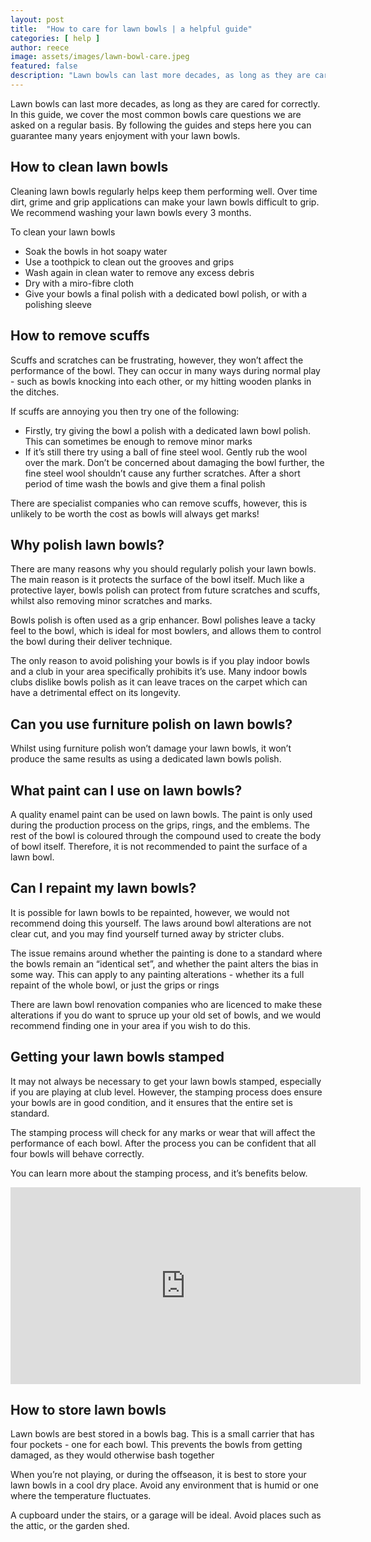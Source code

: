 ```yaml
---
layout: post
title:  "How to care for lawn bowls | a helpful guide"
categories: [ help ]
author: reece
image: assets/images/lawn-bowl-care.jpeg
featured: false
description: "Lawn bowls can last more decades, as long as they are cared for correctly. In this guide, we cover the most common bowls care questions we are asked on a regular basis"
---
```


Lawn bowls can last more decades, as long as they are cared for correctly. In this guide, we cover the most common bowls care questions we are asked on a regular basis. By following the guides and steps here you can guarantee many years enjoyment with your lawn bowls.

## How to clean lawn bowls

Cleaning lawn bowls regularly helps keep them performing well. Over time dirt, grime and grip applications can make your lawn bowls difficult to grip. We recommend washing your lawn bowls every 3 months. 

To clean your lawn bowls

* Soak the bowls in hot soapy water
* Use a toothpick to clean out the grooves and grips
* Wash again in clean water to remove any excess debris
* Dry with a miro-fibre cloth
* Give your bowls a final polish with a dedicated bowl polish, or with a polishing sleeve

## How to remove scuffs

Scuffs and scratches can be frustrating, however, they won’t affect the performance of the bowl. They can occur in many ways during normal play - such as bowls knocking into each other, or my hitting wooden planks in the ditches.

If scuffs are annoying you then try one of the following:

* Firstly, try giving the bowl a polish with a dedicated lawn bowl polish. This can sometimes be enough to remove minor marks
* If it’s still there try using a ball of fine steel wool. Gently rub the wool over the mark. Don’t be concerned about damaging the bowl further, the fine steel wool shouldn’t cause any further scratches. After a short period of time wash the bowls and give them a final polish


There are specialist companies who can remove scuffs, however, this is unlikely to be worth the cost as bowls will always get marks!

## Why polish lawn bowls?

There are many reasons why you should regularly polish your lawn bowls. The main reason is it protects the surface of the bowl itself. Much like a protective layer, bowls polish can protect from future scratches and scuffs, whilst also removing minor scratches and marks.

Bowls polish is often used as a grip enhancer. Bowl polishes leave a tacky feel to the bowl, which is ideal for most bowlers, and allows them to control the bowl during their deliver technique.

The only reason to avoid polishing your bowls is if you play indoor bowls and a club in your area specifically prohibits it’s use. Many indoor bowls clubs dislike bowls polish as it can leave traces on the carpet which can have a detrimental effect on its longevity.

## Can you use furniture polish on lawn bowls?

Whilst using furniture polish won’t damage your lawn bowls, it won’t produce the same results as using a dedicated lawn bowls polish. 

## What paint can I use on lawn bowls?

A quality enamel paint can be used on lawn bowls. The paint is only used during the production process on the grips, rings, and the emblems. The rest of the bowl is coloured through the compound used to create the body of bowl itself. Therefore, it is not recommended to paint the surface of a lawn bowl.

## Can I repaint my lawn bowls?

It is possible for lawn bowls to be repainted, however, we would not recommend doing this yourself. The laws around bowl alterations are not clear cut, and you may find yourself turned away by stricter clubs. 

The issue remains around whether the painting is done to a standard where the bowls remain an “identical set”, and whether the paint alters the bias in some way. This can apply to any painting alterations - whether its a full repaint of the whole bowl, or just the grips or rings

There are lawn bowl renovation companies who are licenced to make these alterations if you do want to spruce up your old set of bowls, and we would recommend finding one in your area if you wish to  do this.

## Getting your lawn bowls stamped

It may not always be necessary to get your lawn bowls stamped, especially if you are playing at club level. However, the stamping process does ensure your bowls are in good condition, and it ensures that the entire set is standard.

The stamping process will check for any marks or wear that will affect the performance of each bowl. After the process you can be confident that all four bowls will behave correctly.

You can learn more about the stamping process, and it’s benefits below.

<iframe width="560" height="315" src="https://www.youtube.com/embed/3bQYfsD058E" frameborder="0" allow="accelerometer; autoplay; clipboard-write; encrypted-media; gyroscope; picture-in-picture" allowfullscreen></iframe>

## How to store lawn bowls

Lawn bowls are best stored in a bowls bag. This is a small carrier that has four pockets - one for each bowl. This prevents the bowls from getting damaged, as they would otherwise bash together 

When you’re not playing, or during the offseason, it is best to store your lawn bowls in a cool dry place. Avoid any environment that is humid or one where the temperature fluctuates.

A cupboard under the stairs, or a garage will be ideal. Avoid places such as the attic, or the garden shed.

